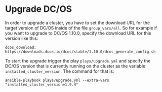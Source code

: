 # Upgrade DC/OS

In order to upgrade a cluster, you have to set the download URL for the target version of DC/OS inside of the file `group_vars/all`. So for example if you want to upgrade to DC/OS 1.10.0, specify the download URL for this version like this:

```
dcos_download: https://downloads.dcos.io/dcos/stable/1.10.0/dcos_generate_config.sh
```

To start the upgrade trigger the play `plays/upgrade.yml` and specify the DC/OS version that is currently running on the cluster as the variable `installed_cluster_version`. The command for that is:

```
ansible-playbook plays/upgrade.yml --extra-vars "installed_cluster_version=1.9.4"
```
